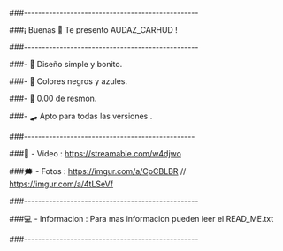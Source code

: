 ###-------------------------------------------------

###¡ Buenas 👋 Te presento AUDAZ_CARHUD !

###-------------------------------------------------

###- 🦠 Diseño simple y bonito.


###- 🌌 Colores negros y azules.


###- 📘 0.00 de resmon.


###- 🛹 Apto para todas las versiones .


###------------------------------------------------


###📸 - Video : https://streamable.com/w4djwo


###🗯 - Fotos : https://imgur.com/a/CpCBLBR // https://imgur.com/a/4tLSeVf


###-------------------------------------------------


###💻 - Informacion : Para mas informacion pueden leer el READ_ME.txt


###-------------------------------------------------
